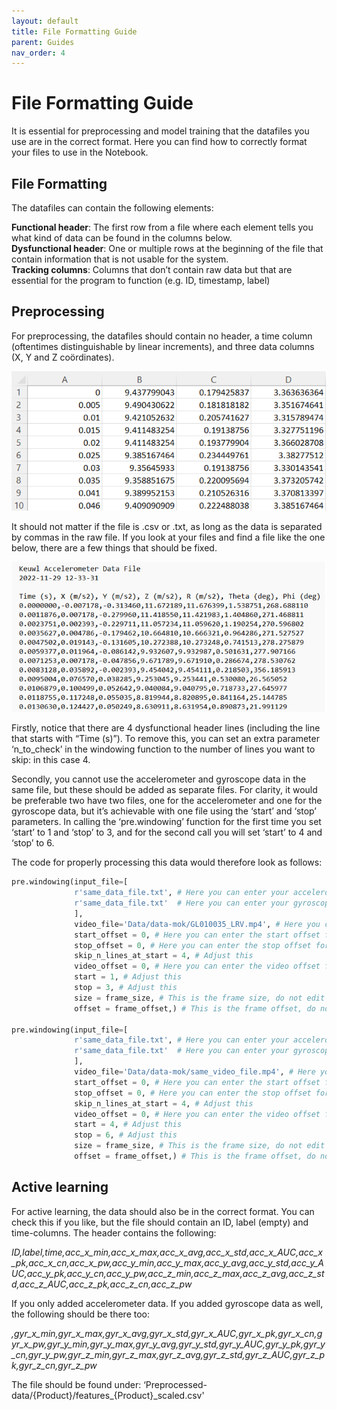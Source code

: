 ```yaml
---
layout: default
title: File Formatting Guide
parent: Guides
nav_order: 4
---
```


# File Formatting Guide

It is essential for preprocessing and model training that the datafiles you use are in the correct format. Here you can find how to correctly format your files to use in the Notebook.

## File Formatting
The datafiles can contain the following elements:

**Functional header**: The first row from a file where each element tells you what kind of data can be found in the columns below.
<br>**Dysfunctional header**: One or multiple rows at the beginning of the file that contain information that is not usable for the system.
<br>**Tracking columns**: Columns that don’t contain raw data but that are essential for the program to function (e.g. ID, timestamp, label)

## Preprocessing

For preprocessing, the datafiles should contain no header, a time column (oftentimes distinguishable by linear increments), and three data columns (X, Y and Z coördinates).

![columns1](columns1.png)

It should not matter if the file is .csv or .txt, as long as the data is separated by commas in the raw file. If you look at your files and find a file like the one below, there are a few things that should be fixed.

![columns2](columns2.png)

Firstly, notice that there are 4 dysfunctional header lines (including the line that starts with “Time (s)”). To remove this, you can set an extra parameter ‘n_to_check’ in the windowing function to the number of lines you want to skip: in this case 4.

Secondly, you cannot use the accelerometer and gyroscope data in the same file, but these should be added as separate files. For clarity, it would be preferable two have two files, one for the accelerometer and one for the gyroscope data, but it’s achievable with one file using the ‘start’ and ‘stop’ parameters. In calling the ‘pre.windowing’ function for the first time you set ‘start’ to 1 and ‘stop’ to 3, and for the second call you will set ‘start’ to 4 and ‘stop’ to 6. 

The code for properly processing this data would therefore look as follows:

```python
pre.windowing(input_file=[
              r'same_data_file.txt', # Here you can enter your accelerometer file.
              r'same_data_file.txt'  # Here you can enter your gyroscope file. 
              ], 
              video_file='Data/data-mok/GL010035_LRV.mp4', # Here you can enter the video corresponding to the datafiles.
              start_offset = 0, # Here you can enter the start offset for this file.
              stop_offset = 0, # Here you can enter the stop offset for this file.
              skip_n_lines_at_start = 4, # Adjust this
              video_offset = 0, # Here you can enter the video offset for this file
              start = 1, # Adjust this
              stop = 3, # Adjust this
              size = frame_size, # This is the frame size, do not edit here.
              offset = frame_offset,) # This is the frame offset, do not edit here.

pre.windowing(input_file=[
              r'same_data_file.txt', # Here you can enter your accelerometer file.
              r'same_data_file.txt'  # Here you can enter your gyroscope file. 
              ], 
              video_file='Data/data-mok/same_video_file.mp4', # Here you can enter the video corresponding to the datafiles.
              start_offset = 0, # Here you can enter the start offset for this file.
              stop_offset = 0, # Here you can enter the stop offset for this file.
              skip_n_lines_at_start = 4, # Adjust this
              video_offset = 0, # Here you can enter the video offset for this file
              start = 4, # Adjust this
              stop = 6, # Adjust this
              size = frame_size, # This is the frame size, do not edit here.
              offset = frame_offset,) # This is the frame offset, do not edit here.

```

## Active learning

For active learning, the data should also be in the correct format. You can check this if you like, but the file should contain an ID, label (empty) and time-columns. The header contains the following: 

_ID,label,time,acc_x_min,acc_x_max,acc_x_avg,acc_x_std,acc_x_AUC,acc_x_pk,acc_x_cn,acc_x_pw,acc_y_min,acc_y_max,acc_y_avg,acc_y_std,acc_y_AUC,acc_y_pk,acc_y_cn,acc_y_pw,acc_z_min,acc_z_max,acc_z_avg,acc_z_std,acc_z_AUC,acc_z_pk,acc_z_cn,acc_z_pw_

If you only added accelerometer data. If you added gyroscope data as well, the following should be there too:

_,gyr_x_min,gyr_x_max,gyr_x_avg,gyr_x_std,gyr_x_AUC,gyr_x_pk,gyr_x_cn,gyr_x_pw,gyr_y_min,gyr_y_max,gyr_y_avg,gyr_y_std,gyr_y_AUC,gyr_y_pk,gyr_y_cn,gyr_y_pw,gyr_z_min,gyr_z_max,gyr_z_avg,gyr_z_std,gyr_z_AUC,gyr_z_pk,gyr_z_cn,gyr_z_pw_

The file should be found under: ‘Preprocessed-data/{Product}/features_{Product}_scaled.csv'



